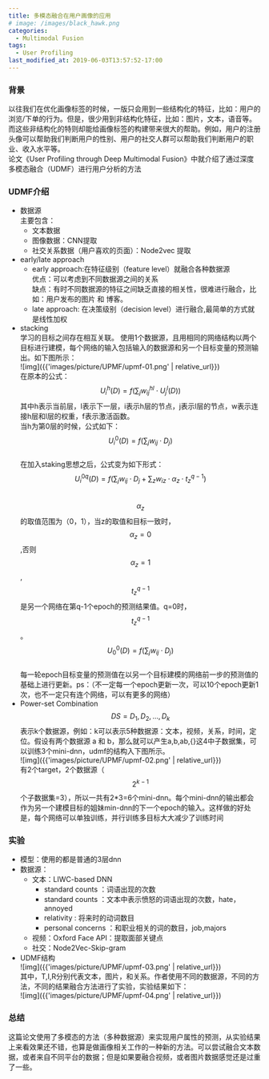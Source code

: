 ```yaml
---
title: 多模态融合在用户画像的应用
# image: /images/black_hawk.png
categories:
  - Multimodal Fusion
tags:
  - User Profiling
last_modified_at: 2019-06-03T13:57:52-17:00
---
```


### 背景 
   以往我们在优化画像标签的时候，一版只会用到一些结构化的特征，比如：用户的浏览/下单的行为。但是，很少用到非结构化特征，比如：图片，文本，语音等。而这些非结构化的特则却能给画像标签的构建带来很大的帮助。例如，用户的注册头像可以帮助我们判断用户的性别、用户的社交人群可以帮助我们判断用户的职业、收入水平等。    
论文《User Profiling through Deep Multimodal Fusion》中就介绍了通过深度多模态融合（UDMF）进行用户分析的方法

### UDMF介绍

- 数据源   
    主要包含：
    - 文本数据
    - 图像数据：CNN提取
    - 社交关系数据（用户喜欢的页面）：Node2vec 提取      
- early/late approach   
    - early approach:在特征级别（feature level）就融合各种数据源   
    优点：可以考虑到不同数据源之间的关系  
    缺点：有时不同数据源的特征之间缺乏直接的相关性，很难进行融合，比如：用户发布的图片 和 博客。 
    - late approach: 在决策级别（decision level）进行融合,最简单的方式就是线性加权   
- stacking  
    学习的目标之间存在相互关联。 
    使用1个数据源，且用相同的网络结构以两个目标进行建模，每个网络的输入包括输入的数据源和另一个目标变量的预测输出。如下图所示：    
    ![img]({{'images/picture/UPMF/upmf-01.png' | relative_url}})    
    在原本的公式：  
    $$ U_{i}^{h}(D) = f(\sum_{j}w_{ij}^{hl}\cdot U_{j}^{l}(D)) $$
    其中h表示当前层，l表示下一层，i表示h层的节点，j表示l层的节点，w表示连接h层和l层的权重，f表示激活函数。    
    当h为第0层的时候，公式如下：     
    $$ U_{i}^{0}(D) = f(\sum_{j}w_{ij}\cdot D_{j}) $$   
    在加入staking思想之后，公式变为如下形式：  
    $$ U_{i}^{0q}(D) = f(\sum_{j}w_{ij}\cdot D_{j} + \sum_{z}w_{iz}\cdot \alpha_{z}\cdot t_{z}^{q-1}) $$   
    $$ \alpha_{z} $$ 的取值范围为（0，1），当z的取值和目标一致时，$$ \alpha_{z}=0 $$,否则$$ \alpha_{z}=1 $$, $$ t_{z}^{q-1} $$是另一个网络在第q-1个epoch的预测结果值。q=0时，$$ t_{z}^{q-1} $$。  
    $$ U_{0}^{0}(D) = f(\sum_{j}w_{ij}\cdot D_{j}) $$   
    每一轮epoch目标变量的预测值在以另一个目标建模的网络前一步的预测值的基础上进行更新。ps：（不一定每一个epoch更新一次，可以10个epoch更新1次，也不一定只有连个网络，可以有更多的网络） 
- Power-set Combination
    $$  DS={D_{1},D_{2},...,D_{k}} $$表示k个数据源，例如：k可以表示5种数据源：文本，视频，关系，时间，定位。假设有两个数据源 a 和 b，那么就可以产生a,b,ab,{}这4中子数据集，可以训练3个mini-dnn，udmf的结构入下图所示。     
    ![img]({{'images/picture/UPMF/upmf-02.png' | relative_url}})    
    有2个target，2个数据源（$$ 2^{k-1} $$个子数据集=3），所以一共有2*3=6个mini-dnn。每个mini-dnn的输出都会作为另一个建模目标的姐妹min-dnn的下一个epoch的输入。这样做的好处是，每个网络可以单独训练，并行训练多目标大大减少了训练时间

### 实验
- 模型：使用的都是普通的3层dnn
- 数据源：
    - 文本：LIWC-based DNN
        * standard counts ：词语出现的次数
        * standard counts ：文本中表示愤怒的词语出现的次数，hate，annoyed
        * relativity : 将来时的动词数目
        *  personal concerns ：和职业相关的词的数目，job,majors
    - 视频：Oxford Face API：提取面部关键点
    - 社交：Node2Vec-Skip-gram   
- UDMF结构    
    ![img]({{'images/picture/UPMF/upmf-03.png' | relative_url}})    
    其中，T,I,R分别代表文本，图片，和关系。作者使用不同的数据源，不同的方法，不同的结果融合方法进行了实验，实验结果如下：   
    ![img]({{'images/picture/UPMF/upmf-04.png' | relative_url}})  
    
### 总结
   这篇论文使用了多模态的方法（多种数据源）来实现用户属性的预测，从实验结果上来看效果还不错，也算是做画像相关工作的一种新的方法。可以尝试融合文本数据，或者来自不同平台的数据；但是如果要融合视频，或者图片数据感觉还是过重了一些。
    
